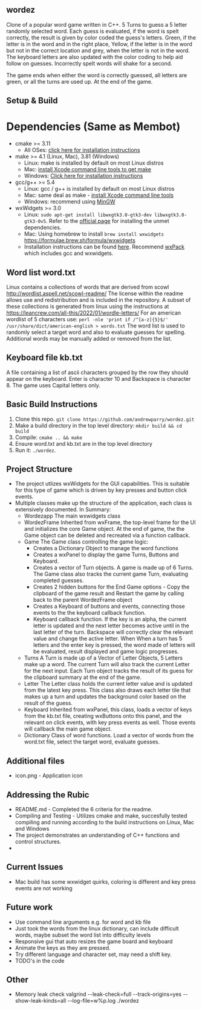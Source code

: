 ## wordez
Clone of a popular word game written in C++. 5 Turns to guess a 5 letter randomly selected word. Each guess is evaluated, if the word is spelt correctly, the result is given by color coded the guess's letters. Green, if the letter is in the word and in the right place, Yellow, if the letter is in the word but not in the correct location and grey, when the letter is not in the word. The keyboard letters are also updated with the color coding to help aid follow on guesses. Incorrectly spelt words will shake for a second. 

The game ends when either the word is correctly guessed, all letters are green, or all the turns are used up. At the end of the game. 

## Setup & Build
# Dependencies (Same as Membot)
* cmake >= 3.11
  * All OSes: [click here for installation instructions](https://cmake.org/install/)
* make >= 4.1 (Linux, Mac), 3.81 (Windows)
  * Linux: make is installed by default on most Linux distros
  * Mac: [install Xcode command line tools to get make](https://developer.apple.com/xcode/features/)
  * Windows: [Click here for installation instructions](http://gnuwin32.sourceforge.net/packages/make.htm)
* gcc/g++ >= 5.4
  * Linux: gcc / g++ is installed by default on most Linux distros
  * Mac: same deal as make - [install Xcode command line tools](https://developer.apple.com/xcode/features/)
  * Windows: recommend using [MinGW](https://sourceforge.net/projects/mingw/)
* wxWidgets >= 3.0
  * Linux: `sudo apt-get install libwxgtk3.0-gtk3-dev libwxgtk3.0-gtk3-0v5`. Refer to the [official page](https://wiki.codelite.org/pmwiki.php/Main/WxWidgets30Binaries#toc2) for installing the unmet dependencies.
  * Mac: Using homebrew to install `brew install wxwidgets` https://formulae.brew.sh/formula/wxwidgets
  * Installation instructions can be found [here](https://wiki.wxwidgets.org/Install). Recommend [wxPack](https://github.com/rjpcomputing/wxpack/wiki) which includes gcc and wxwidgets.

## Word list word.txt
Linux contains a collections of words that are derived from scowl http://wordlist.aspell.net/scowl-readme/ The license within the readme allows use and redistribution and is included in the repository. A subset of these collections is generated from linux using the instructions at https://leancrew.com/all-this/2022/01/wordle-letters/
For an american wordlist of 5 characters use:
`perl -nle 'print if /^[a-z]{5}$/' /usr/share/dict/american-english > words.txt`
The word list is used to randomly select a target word and also to evaluate guesses for spelling.
Additional words may be manually added or removed from the list.

## Keyboard file kb.txt
A file containing a list of ascii characters grouped by the row they should appear on the keyboard. Enter is character 10 and Backspace is character 8. The game uses Capital letters only.

## Basic Build Instructions
1. Clone this repo. `git clone https://github.com/andrewparry/wordez.git`
2. Make a build directory in the top level directory: `mkdir build && cd build`
3. Compile: `cmake .. && make`
4. Ensure word.txt and kb.txt are in the top level directory
5. Run it: `./wordez`.

## Project Structure
* The project utlizes wxWidgets for the GUI capabilities. This is suitable for this type of game which is driven by key presses and button click events.
* Multiple classes make up the structure of the application, each class is extensively documented. In Summary:
  * Wordezapp     The main wxwidgets class
  * WordezFrame   Inherited from wxFrame, the top-level frame for the UI and initializes the core Game object. At the end of game, the the Game object can be deleted and recreated via a function callback.
  * Game          The Game class controlling the game logic:
    * Creates a Dictionary Object to manage the word functions
    * Creates a wxPanel to display the game Turns, Buttons and Keyboard.
    * Creates a vector of Turn objects. A game is made up of 6 Turns. The Game class also tracks the current game Turn, evaluating completed guesses.
    * Creates 2 hidden buttons for the End Game options - Copy the clipboard of the game result and Restart the game by calling back to the parent WordezFrame object
    * Creates a Keyboard of buttons and events, connecting those events to the the keyboard callback function.
    * Keyboard callback function. If the key is an alpha, the current letter is updated and the next letter becomes active until in the last letter of the turn. Backspace will correctly clear the relevant value and change the active letter. When When a turn has 5 letters and the enter key is pressed, the word made of letters will be evaluated, result displayed and game logic progresses.
  * Turns         A Turn is made up of a Vector of Letter Objects, 5 Letters make up a word. The current Turn will also track the current Letter for the next input. Each Turn object tracks the result of its guess for the clipboard summary at the end of the game.
  * Letter        The Letter class holds the current letter value and is updated from the latest key press. This class also draws each letter tile that makes up a turn and updates the background color based on the result of the guess.
  * Keyboard     Inherited from wxPanel, this class, loads a vector of keys from the kb.txt file, creating wxButtons onto this panel, and the relevant on click events, with key press events as well. Those events will callback the main game object. 
  * Dictionary    Class of word functions. Load a vector of words from the word.txt file, select the target word, evaluate guesses.

## Additional files
- icon.png - Application icon

## Addressing the Rubic
  * README.md - Completed the 6 criteria for the readme.
  * Compiling and Testing - Utilizes cmake and make, succesfully tested compiling and running according to the build instructions on Linux, Mac and Windows
  * The project demonstrates an understanding of C++ functions and control structures.
  *

## Current Issues
- Mac build has some wxwidget quirks, coloring is different and key press events are not working

## Future work
- Use command line arguments e.g. for word and kb file
- Just took the words from the linux dictionary, can include difficult words, maybe subset the word list into difficulty levels
- Responsive gui that auto resizes the game board and keyboard
- Animate the keys as they are pressed.
- Try different language and character set, may need a shift key.
- TODO's in the code

## Other  
- Memory leak check 
valgrind --leak-check=full --track-origins=yes --show-leak-kinds=all --log-file=w%p.log ./wordez

